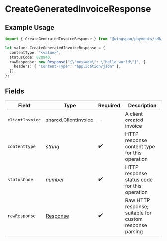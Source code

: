 # CreateGeneratedInvoiceResponse

## Example Usage

```typescript
import { CreateGeneratedInvoiceResponse } from "@wingspan/payments/sdk/models/operations";

let value: CreateGeneratedInvoiceResponse = {
  contentType: "<value>",
  statusCode: 828940,
  rawResponse: new Response("{\"message\": \"hello world\"}", {
    headers: { "Content-Type": "application/json" },
  }),
};
```

## Fields

| Field                                                                 | Type                                                                  | Required                                                              | Description                                                           |
| --------------------------------------------------------------------- | --------------------------------------------------------------------- | --------------------------------------------------------------------- | --------------------------------------------------------------------- |
| `clientInvoice`                                                       | [shared.ClientInvoice](../../../sdk/models/shared/clientinvoice.md)   | :heavy_minus_sign:                                                    | A client created invoice                                              |
| `contentType`                                                         | *string*                                                              | :heavy_check_mark:                                                    | HTTP response content type for this operation                         |
| `statusCode`                                                          | *number*                                                              | :heavy_check_mark:                                                    | HTTP response status code for this operation                          |
| `rawResponse`                                                         | [Response](https://developer.mozilla.org/en-US/docs/Web/API/Response) | :heavy_check_mark:                                                    | Raw HTTP response; suitable for custom response parsing               |